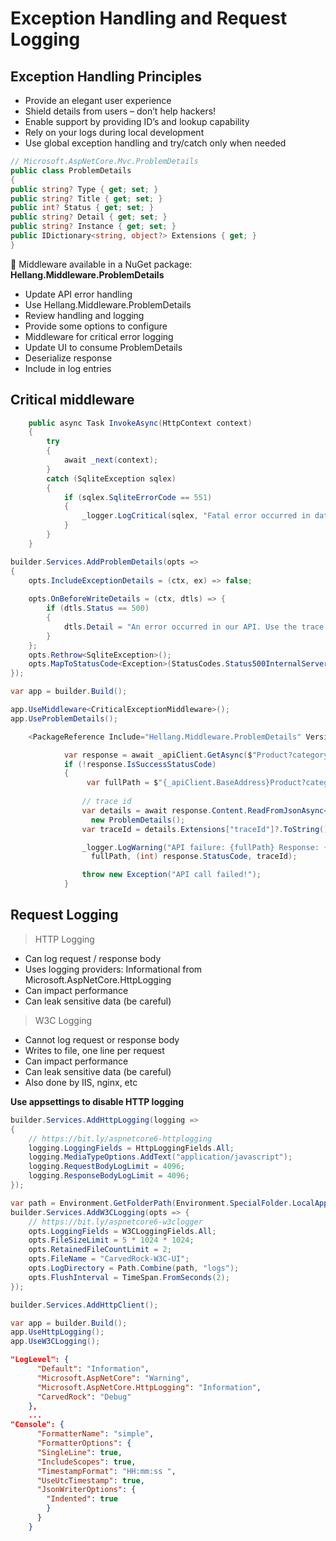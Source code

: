 # Exception Handling and Request Logging

## Exception Handling Principles

- Provide an elegant user experience 
- Shield details from users – don’t help hackers!
- Enable support by providing ID’s and lookup capability
- Rely on your logs during local development
- Use global exception handling and try/catch only when needed

```c#
// Microsoft.AspNetCore.Mvc.ProblemDetails
public class ProblemDetails
{
public string? Type { get; set; } 
public string? Title { get; set; }
public int? Status { get; set; }
public string? Detail { get; set; }
public string? Instance { get; set; }
public IDictionary<string, object?> Extensions { get; }
}

```

 Middleware available in a NuGet package: **Hellang.Middleware.ProblemDetails**

- Update API error handling
- Use Hellang.Middleware.ProblemDetails
- Review handling and logging
- Provide some options to configure
- Middleware for critical error logging
- Update UI to consume ProblemDetails
- Deserialize response 
- Include in log entries

## Critical middleware

```c#
    public async Task InvokeAsync(HttpContext context)
    {
        try
        {
            await _next(context);
        }
        catch (SqliteException sqlex)
        {
            if (sqlex.SqliteErrorCode == 551)
            {
                _logger.LogCritical(sqlex, "Fatal error occurred in database!!");
            }            
        }       
    }

builder.Services.AddProblemDetails(opts => 
{
    opts.IncludeExceptionDetails = (ctx, ex) => false;
    
    opts.OnBeforeWriteDetails = (ctx, dtls) => {
        if (dtls.Status == 500)
        {
            dtls.Detail = "An error occurred in our API. Use the trace id when contacting us.";
        }
    }; 
    opts.Rethrow<SqliteException>(); 
    opts.MapToStatusCode<Exception>(StatusCodes.Status500InternalServerError);
});

var app = builder.Build();

app.UseMiddleware<CriticalExceptionMiddleware>();
app.UseProblemDetails();

    <PackageReference Include="Hellang.Middleware.ProblemDetails" Version="6.3.0" />
```
```c#
            var response = await _apiClient.GetAsync($"Product?category={cat}");
            if (!response.IsSuccessStatusCode)
            {      
                 var fullPath = $"{_apiClient.BaseAddress}Product?category={cat}";                
                
                // trace id
                var details = await response.Content.ReadFromJsonAsync<ProblemDetails>() ??
                  new ProblemDetails();
                var traceId = details.Extensions["traceId"]?.ToString();

                _logger.LogWarning("API failure: {fullPath} Response: {response}, Trace: {trace}",
                  fullPath, (int) response.StatusCode, traceId);        

                throw new Exception("API call failed!");
            }
```

## Request Logging

> HTTP Logging
- Can log request / response body
- Uses logging providers: Informational from Microsoft.AspNetCore.HttpLogging
- Can impact performance
- Can leak sensitive data (be careful)
  
> W3C Logging
- Cannot log request or response body
- Writes to file, one line per request
- Can impact performance
- Can leak sensitive data (be careful)
- Also done by IIS, nginx, etc

**Use appsettings to disable HTTP logging**

```c#
builder.Services.AddHttpLogging(logging =>
{
    // https://bit.ly/aspnetcore6-httplogging
    logging.LoggingFields = HttpLoggingFields.All;
    logging.MediaTypeOptions.AddText("application/javascript");
    logging.RequestBodyLogLimit = 4096;
    logging.ResponseBodyLogLimit = 4096;    
});

var path = Environment.GetFolderPath(Environment.SpecialFolder.LocalApplicationData);
builder.Services.AddW3CLogging(opts => {
    // https://bit.ly/aspnetcore6-w3clogger
    opts.LoggingFields = W3CLoggingFields.All;
    opts.FileSizeLimit = 5 * 1024 * 1024;
    opts.RetainedFileCountLimit = 2;
    opts.FileName = "CarvedRock-W3C-UI";
    opts.LogDirectory = Path.Combine(path, "logs");
    opts.FlushInterval = TimeSpan.FromSeconds(2);    
});

builder.Services.AddHttpClient();

var app = builder.Build();
app.UseHttpLogging();
app.UseW3CLogging();
```

```json
"LogLevel": {
      "Default": "Information",
      "Microsoft.AspNetCore": "Warning",
      "Microsoft.AspNetCore.HttpLogging": "Information",
      "CarvedRock": "Debug"      
    },
    ...
"Console": {
      "FormatterName": "simple",
      "FormatterOptions": {
      "SingleLine": true,
      "IncludeScopes": true,
      "TimestampFormat": "HH:mm:ss ",
      "UseUtcTimestamp": true,
      "JsonWriterOptions": {
        "Indented": true
        }
      }
    }   
```
